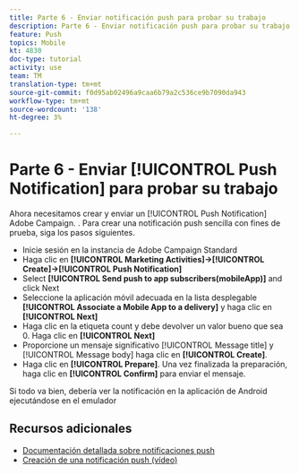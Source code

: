 ```yaml
---
title: Parte 6 - Enviar notificación push para probar su trabajo
description: Parte 6 - Enviar notificación push para probar su trabajo
feature: Push
topics: Mobile
kt: 4830
doc-type: tutorial
activity: use
team: TM
translation-type: tm+mt
source-git-commit: f0d95ab02496a9caa6b79a2c536ce9b7090da943
workflow-type: tm+mt
source-wordcount: '138'
ht-degree: 3%

---
```



# Parte 6 - Enviar [!UICONTROL Push Notification] para probar su trabajo

Ahora necesitamos crear y enviar un [!UICONTROL Push Notification] Adobe Campaign. . Para crear una notificación push sencilla con fines de prueba, siga los pasos siguientes.

* Inicie sesión en la instancia de Adobe Campaign Standard
* Haga clic en **[!UICONTROL Marketing Activities]->[!UICONTROL Create]->[!UICONTROL Push Notification]**
* Select **[!UICONTROL Send push to app subscribers(mobileApp)]** and click Next
* Seleccione la aplicación móvil adecuada en la lista desplegable **[!UICONTROL Associate a Mobile App to a delivery]** y haga clic en **[!UICONTROL Next]**
* Haga clic en la etiqueta count y debe devolver un valor bueno que sea 0. Haga clic en **[!UICONTROL Next]**
* Proporcione un mensaje significativo [!UICONTROL Message title] y [!UICONTROL Message body] haga clic en **[!UICONTROL Create]**.
* Haga clic en **[!UICONTROL Prepare]**. Una vez finalizada la preparación, haga clic en **[!UICONTROL Confirm]** para enviar el mensaje.

Si todo va bien, debería ver la notificación en la aplicación de Android ejecutándose en el emulador

## Recursos adicionales

* [Documentación detallada sobre notificaciones push](https://docs.adobe.com/content/help/en/campaign-standard/using/communication-channels/push-notifications/about-push-notifications.html)
* [Creación de una notificación push (vídeo)](/help/communication-channels/mobile/push-notifications/creating-a-push-notification.md)
